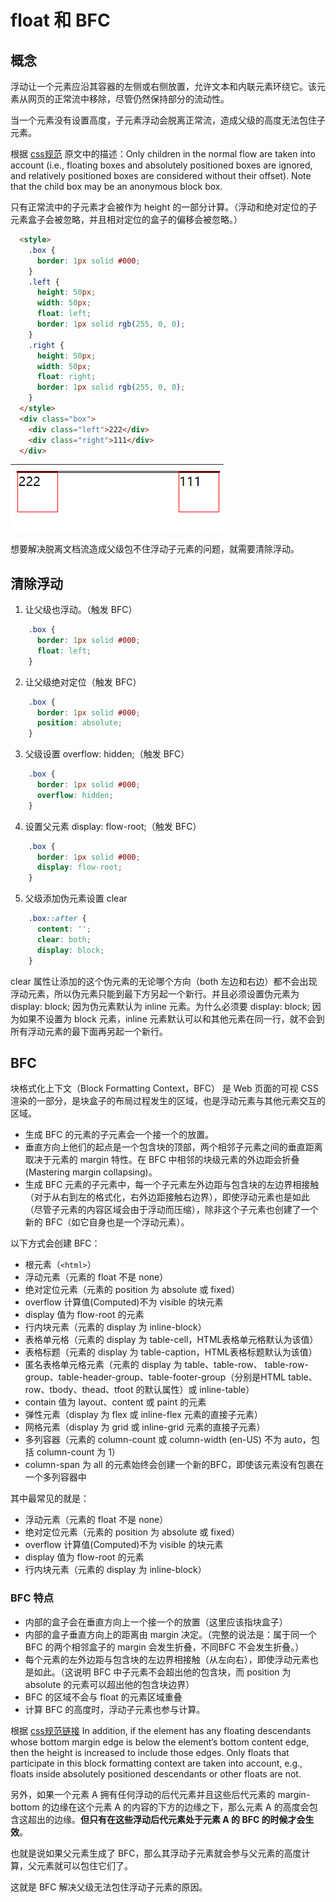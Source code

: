 # float 和 BFC

## 概念

浮动让一个元素应沿其容器的左侧或右侧放置，允许文本和内联元素环绕它。该元素从网页的正常流中移除，尽管仍然保持部分的流动性。

当一个元素没有设置高度，子元素浮动会脱离正常流，造成父级的高度无法包住子元素。

根据 [css规范](https://drafts.csswg.org/css2/#normal-block) 原文中的描述：Only children in the normal flow are taken into account (i.e., floating boxes and absolutely positioned boxes are ignored, and relatively positioned boxes are considered without their offset). Note that the child box may be an anonymous block box.

只有正常流中的子元素才会被作为 height 的一部分计算。（浮动和绝对定位的子元素盒子会被忽略，并且相对定位的盒子的偏移会被忽略。）

```html
  <style>
    .box {
      border: 1px solid #000;
    }
    .left {
      height: 50px;
      width: 50px;
      float: left;
      border: 1px solid rgb(255, 0, 0);
    }
    .right {
      height: 50px;
      width: 50px;
      float: right;
      border: 1px solid rgb(255, 0, 0);
    }
  </style>
  <div class="box">
    <div class="left">222</div>
    <div class="right">111</div>
  </div>
```

![float](../img/float1.png)

想要解决脱离文档流造成父级包不住浮动子元素的问题，就需要清除浮动。

## 清除浮动

1. 让父级也浮动。（触发 BFC）

```css
    .box {
      border: 1px solid #000;
      float: left;
    }
```

2. 让父级绝对定位（触发 BFC）

```css
    .box {
      border: 1px solid #000;
      position: absolute;
    }
```

3. 父级设置 overflow: hidden;（触发 BFC）

```css
    .box {
      border: 1px solid #000;
      overflow: hidden;
    }
```

4. 设置父元素 display: flow-root;（触发 BFC）

```css
    .box {
      border: 1px solid #000;
      display: flow-root;
    }
```

5. 父级添加伪元素设置 clear

```css
    .box::after {
      content: '';
      clear: both;
      display: block;
    }
```

clear 属性让添加的这个伪元素的无论哪个方向（both 左边和右边）都不会出现浮动元素，所以伪元素只能到最下方另起一个新行。并且必须设置伪元素为 display: block; 因为伪元素默认为 inline 元素。为什么必须要 display: block; 因为如果不设置为 block 元素，inline 元素默认可以和其他元素在同一行，就不会到所有浮动元素的最下面再另起一个新行。

## BFC

块格式化上下文（Block Formatting Context，BFC） 是 Web 页面的可视 CSS 渲染的一部分，是块盒子的布局过程发生的区域，也是浮动元素与其他元素交互的区域。

* 生成 BFC 的元素的子元素会一个接一个的放置。
* 垂直方向上他们的起点是一个包含块的顶部，两个相邻子元素之间的垂直距离取决于元素的 margin 特性。在 BFC 中相邻的块级元素的外边距会折叠 (Mastering margin collapsing)。
* 生成 BFC 元素的子元素中，每一个子元素左外边距与包含块的左边界相接触（对于从右到左的格式化，右外边距接触右边界），即使浮动元素也是如此（尽管子元素的内容区域会由于浮动而压缩），除非这个子元素也创建了一个新的 BFC（如它自身也是一个浮动元素）。

以下方式会创建 BFC：

* 根元素（`<html>`）
* 浮动元素（元素的 float 不是 none）
* 绝对定位元素（元素的 position 为 absolute 或 fixed）
* overflow 计算值(Computed)不为 visible 的块元素
* display 值为 flow-root 的元素
* 行内块元素（元素的 display 为 inline-block）
* 表格单元格（元素的 display 为 table-cell，HTML表格单元格默认为该值）
* 表格标题（元素的 display 为 table-caption，HTML表格标题默认为该值）
* 匿名表格单元格元素（元素的 display 为 table、table-row、 table-row-group、table-header-group、table-footer-group（分别是HTML table、row、tbody、thead、tfoot 的默认属性）或 inline-table）
* contain 值为 layout、content 或 paint 的元素
* 弹性元素（display 为 flex 或 inline-flex 元素的直接子元素）
* 网格元素（display 为 grid 或 inline-grid 元素的直接子元素）
* 多列容器（元素的 column-count 或 column-width (en-US) 不为 auto，包括 column-count 为 1）
* column-span 为 all 的元素始终会创建一个新的BFC，即使该元素没有包裹在一个多列容器中

其中最常见的就是：

* 浮动元素（元素的 float 不是 none）
* 绝对定位元素（元素的 position 为 absolute 或 fixed）
* overflow 计算值(Computed)不为 visible 的块元素
* display 值为 flow-root 的元素
* 行内块元素（元素的 display 为 inline-block）

### BFC 特点

* 内部的盒子会在垂直方向上一个接一个的放置（这里应该指块盒子）
* 内部的盒子垂直方向上的距离由 margin 决定。（完整的说法是：属于同一个 BFC 的两个相邻盒子的 margin 会发生折叠，不同BFC 不会发生折叠。）
* 每个元素的左外边距与包含块的左边界相接触（从左向右），即使浮动元素也是如此。（这说明 BFC 中子元素不会超出他的包含块，而 position 为 absolute 的元素可以超出他的包含块边界）
* BFC 的区域不会与 float 的元素区域重叠
* 计算 BFC 的高度时，浮动子元素也参与计算。


根据 [css规范链接](https://drafts.csswg.org/css2/#root-height) In addition, if the element has any floating descendants whose bottom margin edge is below the element’s bottom content edge, then the height is increased to include those edges. Only floats that participate in this block formatting context are taken into account, e.g., floats inside absolutely positioned descendants or other floats are not.

另外，如果一个元素 A 拥有任何浮动的后代元素并且这些后代元素的 margin-bottom 的边缘在这个元素 A 的内容的下方的边缘之下，那么元素 A 的高度会包含这超出的边缘。**但只有在这些浮动后代元素处于元素 A 的 BFC 的时候才会生效**。

也就是说如果父元素生成了 BFC，那么其浮动子元素就会参与父元素的高度计算，父元素就可以包住它们了。

这就是 BFC 解决父级无法包住浮动子元素的原因。